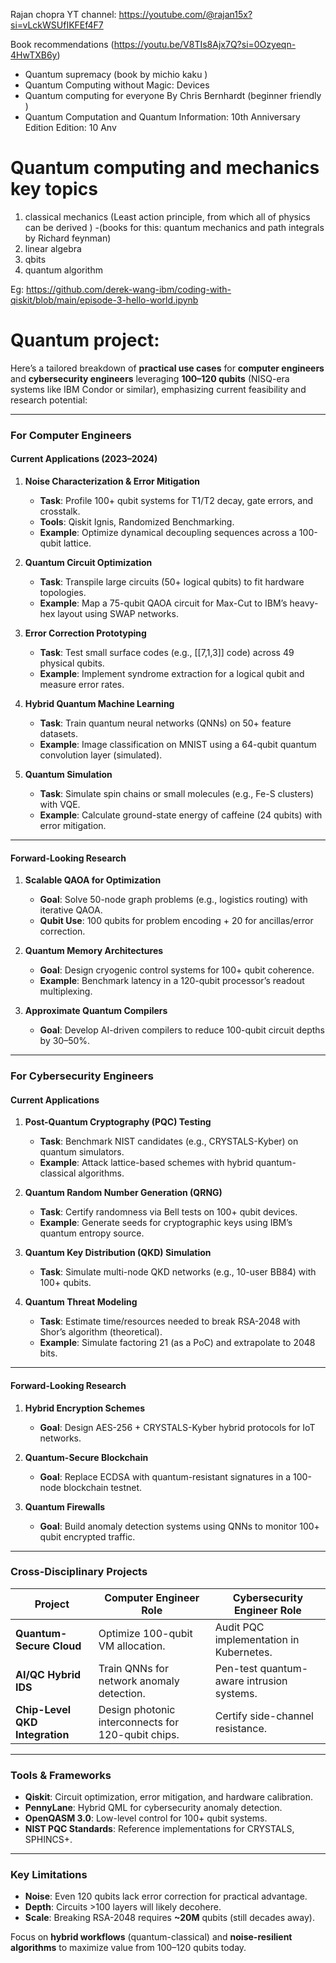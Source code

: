 
Rajan chopra YT channel: https://youtube.com/@rajan15x?si=vLckWSUfIKFEf4F7


Book recommendations (https://youtu.be/V8TIs8Ajx7Q?si=0Ozyeqn-4HwTXB6y)
- Quantum supremacy (book by michio kaku ) 
-  Quantum Computing without Magic: Devices
- Quantum computing for everyone
  By Chris Bernhardt (beginner friendly )
- Quantum Computation and Quantum Information: 10th Anniversary Edition Edition: 10 Anv


# Quantum computing and mechanics key topics 
1) classical mechanics (Least action principle, from which all of physics can be derived ) -(books for this: quantum mechanics and path integrals by Richard feynman)
2) linear algebra 
3) qbits
4) quantum algorithm 




Eg: https://github.com/derek-wang-ibm/coding-with-qiskit/blob/main/episode-3-hello-world.ipynb






# Quantum project:



Here’s a tailored breakdown of **practical use cases** for **computer engineers** and **cybersecurity engineers** leveraging **100–120 qubits** (NISQ-era systems like IBM Condor or similar), emphasizing current feasibility and research potential:

---

### **For Computer Engineers**  
#### **Current Applications (2023–2024)**  
1. **Noise Characterization & Error Mitigation**  
   - **Task**: Profile 100+ qubit systems for T1/T2 decay, gate errors, and crosstalk.  
   - **Tools**: Qiskit Ignis, Randomized Benchmarking.  
   - **Example**: Optimize dynamical decoupling sequences across a 100-qubit lattice.  

2. **Quantum Circuit Optimization**  
   - **Task**: Transpile large circuits (50+ logical qubits) to fit hardware topologies.  
   - **Example**: Map a 75-qubit QAOA circuit for Max-Cut to IBM’s heavy-hex layout using SWAP networks.  

3. **Error Correction Prototyping**  
   - **Task**: Test small surface codes (e.g., [[7,1,3]] code) across 49 physical qubits.  
   - **Example**: Implement syndrome extraction for a logical qubit and measure error rates.  

4. **Hybrid Quantum Machine Learning**  
   - **Task**: Train quantum neural networks (QNNs) on 50+ feature datasets.  
   - **Example**: Image classification on MNIST using a 64-qubit quantum convolution layer (simulated).  

5. **Quantum Simulation**  
   - **Task**: Simulate spin chains or small molecules (e.g., Fe-S clusters) with VQE.  
   - **Example**: Calculate ground-state energy of caffeine (24 qubits) with error mitigation.  

---

#### **Forward-Looking Research**  
1. **Scalable QAOA for Optimization**  
   - **Goal**: Solve 50-node graph problems (e.g., logistics routing) with iterative QAOA.  
   - **Qubit Use**: 100 qubits for problem encoding + 20 for ancillas/error correction.  

2. **Quantum Memory Architectures**  
   - **Goal**: Design cryogenic control systems for 100+ qubit coherence.  
   - **Example**: Benchmark latency in a 120-qubit processor’s readout multiplexing.  

3. **Approximate Quantum Compilers**  
   - **Goal**: Develop AI-driven compilers to reduce 100-qubit circuit depths by 30–50%.  

---

### **For Cybersecurity Engineers**  
#### **Current Applications**  
1. **Post-Quantum Cryptography (PQC) Testing**  
   - **Task**: Benchmark NIST candidates (e.g., CRYSTALS-Kyber) on quantum simulators.  
   - **Example**: Attack lattice-based schemes with hybrid quantum-classical algorithms.  

2. **Quantum Random Number Generation (QRNG)**  
   - **Task**: Certify randomness via Bell tests on 100+ qubit devices.  
   - **Example**: Generate seeds for cryptographic keys using IBM’s quantum entropy source.  

3. **Quantum Key Distribution (QKD) Simulation**  
   - **Task**: Simulate multi-node QKD networks (e.g., 10-user BB84) with 100+ qubits.  

4. **Quantum Threat Modeling**  
   - **Task**: Estimate time/resources needed to break RSA-2048 with Shor’s algorithm (theoretical).  
   - **Example**: Simulate factoring 21 (as a PoC) and extrapolate to 2048 bits.  

---

#### **Forward-Looking Research**  
1. **Hybrid Encryption Schemes**  
   - **Goal**: Design AES-256 + CRYSTALS-Kyber hybrid protocols for IoT networks.  

2. **Quantum-Secure Blockchain**  
   - **Goal**: Replace ECDSA with quantum-resistant signatures in a 100-node blockchain testnet.  

3. **Quantum Firewalls**  
   - **Goal**: Build anomaly detection systems using QNNs to monitor 100+ qubit encrypted traffic.  

---

### **Cross-Disciplinary Projects**  
| **Project**                  | **Computer Engineer Role**          | **Cybersecurity Engineer Role**       |  
|------------------------------|--------------------------------------|----------------------------------------|  
| **Quantum-Secure Cloud**      | Optimize 100-qubit VM allocation.   | Audit PQC implementation in Kubernetes.|  
| **AI/QC Hybrid IDS**          | Train QNNs for network anomaly detection. | Pen-test quantum-aware intrusion systems. |  
| **Chip-Level QKD Integration**| Design photonic interconnects for 120-qubit chips. | Certify side-channel resistance. |  

---

### **Tools & Frameworks**  
- **Qiskit**: Circuit optimization, error mitigation, and hardware calibration.  
- **PennyLane**: Hybrid QML for cybersecurity anomaly detection.  
- **OpenQASM 3.0**: Low-level control for 100+ qubit systems.  
- **NIST PQC Standards**: Reference implementations for CRYSTALS, SPHINCS+.  

---

### **Key Limitations**  
- **Noise**: Even 120 qubits lack error correction for practical advantage.  
- **Depth**: Circuits >100 layers will likely decohere.  
- **Scale**: Breaking RSA-2048 requires **~20M** qubits (still decades away).  

Focus on **hybrid workflows** (quantum-classical) and **noise-resilient algorithms** to maximize value from 100–120 qubits today.
